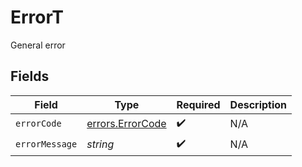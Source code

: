# ErrorT

General error


## Fields

| Field                                                       | Type                                                        | Required                                                    | Description                                                 |
| ----------------------------------------------------------- | ----------------------------------------------------------- | ----------------------------------------------------------- | ----------------------------------------------------------- |
| `errorCode`                                                 | [errors.ErrorCode](../../../sdk/models/errors/errorcode.md) | :heavy_check_mark:                                          | N/A                                                         |
| `errorMessage`                                              | *string*                                                    | :heavy_check_mark:                                          | N/A                                                         |